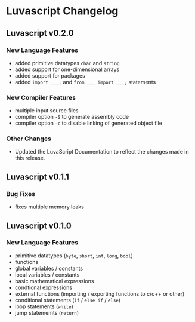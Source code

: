 # Luvascript Changelog

## Luvascript v0.2.0
### New Language Features
- added primitive datatypes `char` and `string`
- added support for one-dimensional arrays
- added support for packages
- added `import ___;` and `from ___ import ___;` statements

### New Compiler Features
- multiple input source files
- compiler option `-S` to generate assembly code
- compiler option `-c` to disable linking of generated object file

### Other Changes
- Updated the LuvaScript Documentation to reflect the changes made in this release.

## Luvascript v0.1.1
### Bug Fixes
- fixes multiple memory leaks

## Luvascript v0.1.0
### New Language Features

- primitive datatypes (`byte`, `short`, `int`, `long`, `bool`)
- functions
- global variables / constants
- local variables / constants
- basic mathematical expressions
- condtional expressions
- external functions (importing / exporting functions to c/c++ or other)
- conditional statements (`if` / `else if` / `else`)
- loop statements (`while`)
- jump statememts (`return`)
